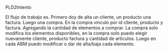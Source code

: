 PLD2Intento


El flujo de trabajo es. 
Primero doy de alta un cliente, un producto una factura. 
Luego una compra. En la compra vinculo por id cliente, producto y factura. 
Agregando la cantidad de elementos a comprar. La compra solo modifica los elementos disponibles, en la compra solo puedo elegir nuevamente cliente, producto factura y cantidad de articulos. Luego en cada ABM puedo modificar o dar de alta/baja cada elemento.  
